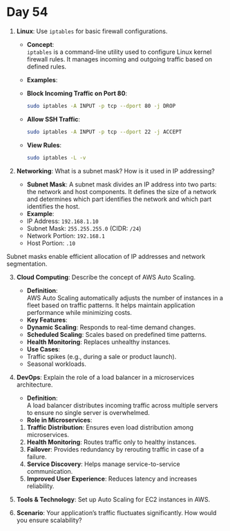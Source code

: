 # Day 54

1. **Linux**: Use `iptables` for basic firewall configurations.
   * **Concept**:  
`iptables` is a command-line utility used to configure Linux kernel firewall rules. It manages incoming and outgoing traffic based on defined rules.

   * **Examples**:  
    - **Block Incoming Traffic on Port 80**:  
      ```bash
      sudo iptables -A INPUT -p tcp --dport 80 -j DROP
      ```
    - **Allow SSH Traffic**:  
      ```bash
      sudo iptables -A INPUT -p tcp --dport 22 -j ACCEPT
      ```
    - **View Rules**:  
      ```bash
      sudo iptables -L -v
      ```


2. **Networking**: What is a subnet mask? How is it used in IP addressing?
   - **Subnet Mask**: A subnet mask divides an IP address into two parts: the network and host components. It defines the size of a network and determines which part identifies the network and which part identifies the host.  
   - **Example**:  
    - IP Address: `192.168.1.10`
    - Subnet Mask: `255.255.255.0` (CIDR: `/24`)
    - Network Portion: `192.168.1`
    - Host Portion: `.10`  

  Subnet masks enable efficient allocation of IP addresses and network segmentation.


3. **Cloud Computing**: Describe the concept of AWS Auto Scaling.
   - **Definition**:  
     AWS Auto Scaling automatically adjusts the number of instances in a fleet based on traffic patterns. It helps maintain application performance while minimizing costs.
   - **Key Features**:
    - **Dynamic Scaling**: Responds to real-time demand changes.
    - **Scheduled Scaling**: Scales based on predefined time patterns.
    - **Health Monitoring**: Replaces unhealthy instances.
   - **Use Cases**:
    - Traffic spikes (e.g., during a sale or product launch).
    - Seasonal workloads.


4. **DevOps**: Explain the role of a load balancer in a microservices architecture.
   - **Definition**:  
     A load balancer distributes incoming traffic across multiple servers to ensure no single server is overwhelmed.  
   - **Role in Microservices**:
    1. **Traffic Distribution**: Ensures even load distribution among microservices.
    2. **Health Monitoring**: Routes traffic only to healthy instances.
    3. **Failover**: Provides redundancy by rerouting traffic in case of a failure.
    4. **Service Discovery**: Helps manage service-to-service communication.
    5. **Improved User Experience**: Reduces latency and increases reliability.


5. **Tools & Technology**: Set up Auto Scaling for EC2 instances in AWS.

6. **Scenario**: Your application’s traffic fluctuates significantly. How would you ensure scalability?

